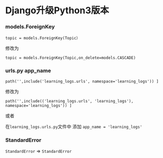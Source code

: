 # Django升级Python3版本


### models.ForeignKey

`topic = models.ForeignKey(Topic）`

修改为

`topic = models.ForeignKey(Topic,on_delete=models.CASCADE)`

### urls.py app_name

`path('',include('learning_logs.urls', namespace='learning_logs'))
]
`

修改为

`path('',include(('learning_logs.urls', 'learning_logs'), namespace='learning_logs'))
]
`

或者

在`learning_logs.urls.py`文件中
添加
`app_name = 'learning_logs'`

### StandardError
`StandardError` => `StandardError`